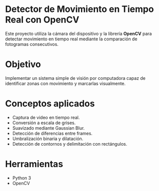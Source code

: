 # Detector de Movimiento en Tiempo Real con OpenCV

Este proyecto utiliza la cámara del dispositivo y la librería **OpenCV** para detectar movimiento en tiempo real mediante la comparación de fotogramas consecutivos.

# Objetivo
Implementar un sistema simple de visión por computadora capaz de identificar zonas con movimiento y marcarlas visualmente.

# Conceptos aplicados
- Captura de video en tiempo real.
- Conversión a escala de grises.
- Suavizado mediante Gaussian Blur.
- Detección de diferencias entre frames.
- Umbralización binaria y dilatación.
- Detección de contornos y delimitación con rectángulos.

# Herramientas
- Python 3
- OpenCV
